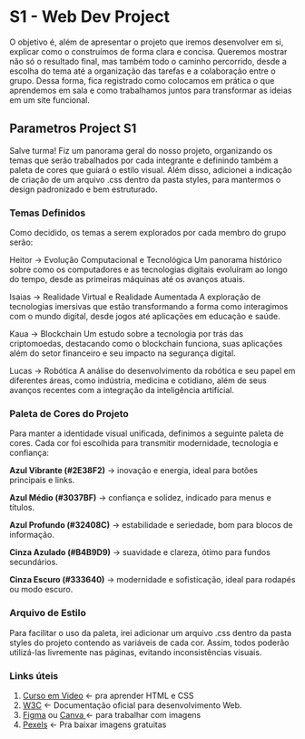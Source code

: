 # S1 - Web Dev Project

O objetivo é, além de apresentar o projeto que iremos desenvolver em si, explicar como o construímos de forma clara e concisa. Queremos mostrar não só o resultado final, mas também todo o caminho percorrido, desde a escolha do tema até a organização das tarefas e a colaboração entre o grupo. Dessa forma, fica registrado como colocamos em prática o que aprendemos em sala e como trabalhamos juntos para transformar as ideias em um site funcional.



## Parametros Project S1

Salve turma! Fiz um panorama geral do nosso projeto, organizando os temas que serão trabalhados por cada integrante e definindo também a paleta de cores que guiará o estilo visual. Além disso, adicionei a indicação de criação de um arquivo .css dentro da pasta styles, para mantermos o design padronizado e bem estruturado.


### Temas Definidos

Como decidido, os temas a serem explorados por cada membro do grupo serão:

Heitor → Evolução Computacional e Tecnológica
Um panorama histórico sobre como os computadores e as tecnologias digitais evoluíram ao longo do tempo, desde as primeiras máquinas até os avanços atuais.

Isaias → Realidade Virtual e Realidade Aumentada
A exploração de tecnologias imersivas que estão transformando a forma como interagimos com o mundo digital, desde jogos até aplicações em educação e saúde.

Kaua → Blockchain
Um estudo sobre a tecnologia por trás das criptomoedas, destacando como o blockchain funciona, suas aplicações além do setor financeiro e seu impacto na segurança digital.

Lucas → Robótica
A análise do desenvolvimento da robótica e seu papel em diferentes áreas, como indústria, medicina e cotidiano, além de seus avanços recentes com a integração da inteligência artificial.

### Paleta de Cores do Projeto

Para manter a identidade visual unificada, definimos a seguinte paleta de cores. Cada cor foi escolhida para transmitir modernidade, tecnologia e confiança:

**Azul Vibrante (#2E38F2)** → inovação e energia, ideal para botões principais e links.

**Azul Médio (#3037BF)** → confiança e solidez, indicado para menus e títulos.

**Azul Profundo (#32408C)** → estabilidade e seriedade, bom para blocos de informação.

**Cinza Azulado (#B4B9D9)** → suavidade e clareza, ótimo para fundos secundários.

**Cinza Escuro (#333640)** → modernidade e sofisticação, ideal para rodapés ou modo escuro.

### Arquivo de Estilo

Para facilitar o uso da paleta, irei adicionar um arquivo .css dentro da pasta styles do projeto contendo as variáveis de cada cor. Assim, todos poderão utilizá-las livremente nas páginas, evitando inconsistências visuais.


### Links úteis

1. [Curso em Video](https://www.cursoemvideo.com/) <- pra aprender HTML e CSS
2. [W3C](https://www.w3schools.com/) <- Documentação oficial para desenvolvimento Web.
3. [Figma](https://www.figma.com/) ou [Canva ](https://www.canva.com/pt_br/)<- para trabalhar com imagens
4. [Pexels](https://www.pexels.com/pt-br/) <- Pra baixar imagens gratuitas